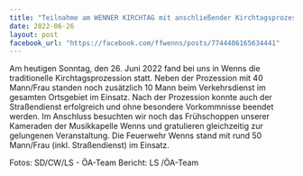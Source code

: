 ```yaml
---
title: "Teilnahme am WENNER KIRCHTAG mit anschließender Kirchtagsprozession 2022 ️"
date: 2022-06-26
layout: post
facebook_url: "https://facebook.com/ffwenns/posts/7744406165634441"
---
```


Am heutigen Sonntag, den 26. Juni 2022 fand bei uns in Wenns die traditionelle Kirchtagsprozession statt. Neben der Prozession mit 40 Mann/Frau standen noch zusätzlich 10 Mann beim Verkehrsdienst im gesamten Ortsgebiet im Einsatz. Nach der Prozession konnte auch der Straßendienst erfolgreich und ohne besondere Vorkommnisse beendet werden. Im Anschluss besuchten wir noch das Frühschoppen unserer Kameraden der Musikkapelle Wenns und gratulieren gleichzeitig zur gelungenen Veranstaltung. 
Die Feuerwehr Wenns stand mit rund 50 Mann/Frau (inkl. Straßendienst) im Einsatz. 

 
Fotos: SD/CW/LS - ÖA-Team
Bericht: LS /ÖA-Team
